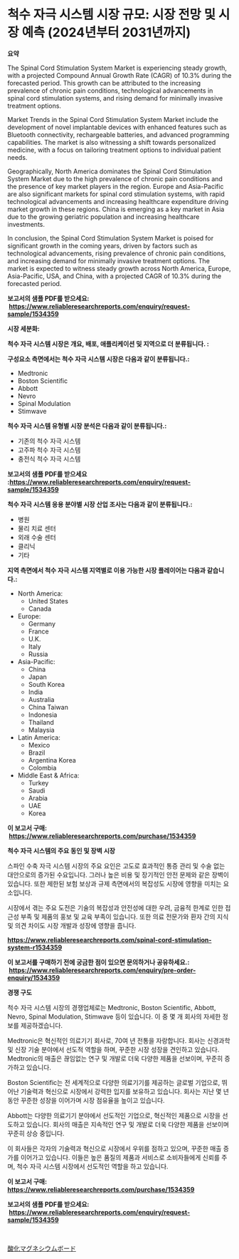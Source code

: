 <p><h1>척수 자극 시스템 시장 규모: 시장 전망 및 시장 예측 (2024년부터 2031년까지)</h1></p><p><strong>요약</strong></p>
<p><p>The Spinal Cord Stimulation System Market is experiencing steady growth, with a projected Compound Annual Growth Rate (CAGR) of 10.3% during the forecasted period. This growth can be attributed to the increasing prevalence of chronic pain conditions, technological advancements in spinal cord stimulation systems, and rising demand for minimally invasive treatment options.</p><p>Market Trends in the Spinal Cord Stimulation System Market include the development of novel implantable devices with enhanced features such as Bluetooth connectivity, rechargeable batteries, and advanced programming capabilities. The market is also witnessing a shift towards personalized medicine, with a focus on tailoring treatment options to individual patient needs.</p><p>Geographically, North America dominates the Spinal Cord Stimulation System Market due to the high prevalence of chronic pain conditions and the presence of key market players in the region. Europe and Asia-Pacific are also significant markets for spinal cord stimulation systems, with rapid technological advancements and increasing healthcare expenditure driving market growth in these regions. China is emerging as a key market in Asia due to the growing geriatric population and increasing healthcare investments.</p><p>In conclusion, the Spinal Cord Stimulation System Market is poised for significant growth in the coming years, driven by factors such as technological advancements, rising prevalence of chronic pain conditions, and increasing demand for minimally invasive treatment options. The market is expected to witness steady growth across North America, Europe, Asia-Pacific, USA, and China, with a projected CAGR of 10.3% during the forecasted period.</p></p>
<p><strong>보고서의 샘플 PDF를 받으세요: &nbsp;<a href="https://www.reliableresearchreports.com/enquiry/request-sample/1534359">https://www.reliableresearchreports.com/enquiry/request-sample/1534359</a></strong></p>
<p><strong>시장 세분화:</strong></p>
<p><strong> 척수 자극 시스템 시장은 개요, 배포, 애플리케이션 및 지역으로 더 분류됩니다. :</strong></p>
<p><strong>구성요소 측면에서는 척수 자극 시스템 시장은 다음과 같이 분류됩니다.:</strong></p>
<p><ul><li>Medtronic</li><li>Boston Scientific</li><li>Abbott</li><li>Nevro</li><li>Spinal Modulation</li><li>Stimwave</li></ul></p>
<p><strong> 척수 자극 시스템 유형별 시장 분석은 다음과 같이 분류됩니다.:</strong></p>
<p><ul><li>기존의 척수 자극 시스템</li><li>고주파 척수 자극 시스템</li><li>충전식 척수 자극 시스템</li></ul></p>
<p><strong>보고서의 샘플 PDF를 받으세요 :<a href="https://www.reliableresearchreports.com/enquiry/request-sample/1534359">https://www.reliableresearchreports.com/enquiry/request-sample/1534359</a></strong></p>
<p><strong> 척수 자극 시스템 응용 분야별 시장 산업 조사는 다음과 같이 분류됩니다.:</strong></p>
<p><ul><li>병원</li><li>물리 치료 센터</li><li>외래 수술 센터</li><li>클리닉</li><li>기타</li></ul></p>
<p><strong>지역 측면에서 척수 자극 시스템 지역별로 이용 가능한 시장 플레이어는 다음과 같습니다.:</strong></p>
<p><ul>
    <li>
        North America:
        <ul>
            <li>United States</li>
            <li>Canada</li>
        </ul>
    </li>
    <li>
        Europe:
        <ul>
            <li>Germany</li>
            <li>France</li>
            <li>U.K.</li>
            <li>Italy</li>
            <li>Russia</li>
        </ul>
    </li>
    <li>
        Asia-Pacific:
        <ul>
            <li>China</li>
            <li>Japan</li>
            <li>South Korea</li>
            <li>India</li>
            <li>Australia</li>
            <li>China Taiwan</li>
            <li>Indonesia</li>
            <li>Thailand</li>
            <li>Malaysia</li>
        </ul>
    </li>
    <li>
        Latin America:
        <ul>
            <li>Mexico</li>
            <li>Brazil</li>
            <li>Argentina Korea</li>
            <li>Colombia</li>
        </ul>
    </li>
    <li>
        Middle East & Africa:
        <ul>
            <li>Turkey</li>
            <li>Saudi</li>
            <li>Arabia</li>
            <li>UAE</li>
            <li>Korea</li>
        </ul>
    </li>
    </ul></p>
<p><strong>이 보고서 구매: &nbsp;<a href="https://www.reliableresearchreports.com/purchase/1534359">https://www.reliableresearchreports.com/purchase/1534359</a></strong></p>
<p><strong>척수 자극 시스템의 주요 동인 및 장벽 시장</strong></p>
<p><p>스파인 수축 자극 시스템 시장의 주요 요인은 고도로 효과적인 통증 관리 및 수술 없는 대안으로의 증가된 수요입니다. 그러나 높은 비용 및 장기적인 안전 문제와 같은 장벽이 있습니다. 또한 제한된 보험 보상과 규제 측면에서의 복잡성도 시장에 영향을 미치는 요소입니다.</p><p>시장에서 겪는 주요 도전은 기술의 복잡성과 안전성에 대한 우려, 금융적 한계로 인한 접근성 부족 및 제품의 홍보 및 교육 부족이 있습니다. 또한 의료 전문가와 환자 간의 지식 및 의견 차이도 시장 개발과 성장에 영향을 줍니다.</p></p>
<p><strong><a href="https://www.reliableresearchreports.com/spinal-cord-stimulation-system-r1534359">https://www.reliableresearchreports.com/spinal-cord-stimulation-system-r1534359</a></strong></p>
<p><strong>이 보고서를 구매하기 전에 궁금한 점이 있으면 문의하거나 공유하세요.: &nbsp;<a href="https://www.reliableresearchreports.com/enquiry/pre-order-enquiry/1534359">https://www.reliableresearchreports.com/enquiry/pre-order-enquiry/1534359</a></strong></p>
<p><strong>경쟁 구도</strong></p>
<p><p>척수 자극 시스템 시장의 경쟁업체로는 Medtronic, Boston Scientific, Abbott, Nevro, Spinal Modulation, Stimwave 등이 있습니다. 이 중 몇 개 회사의 자세한 정보를 제공하겠습니다.</p><p>Medtronic은 혁신적인 의료기기 회사로, 70여 년 전통을 자랑합니다. 회사는 신경과학 및 신장 기술 분야에서 선도적 역할을 하며, 꾸준한 시장 성장을 견인하고 있습니다. Medtronic의 매출은 끊임없는 연구 및 개발로 더욱 다양한 제품을 선보이며, 꾸준히 증가하고 있습니다.</p><p>Boston Scientific는 전 세계적으로 다양한 의료기기를 제공하는 글로벌 기업으로, 뛰어난 기술력과 혁신으로 시장에서 강력한 입지를 보유하고 있습니다. 회사는 지난 몇 년 동안 꾸준한 성장을 이어가며 시장 점유율을 높이고 있습니다.</p><p>Abbott는 다양한 의료기기 분야에서 선도적인 기업으로, 혁신적인 제품으로 시장을 선도하고 있습니다. 회사의 매출은 지속적인 연구 및 개발로 더욱 다양한 제품을 선보이며 꾸준히 상승 중입니다.</p><p>이 회사들은 각자의 기술력과 혁신으로 시장에서 우위를 점하고 있으며, 꾸준한 매출 증가를 이어가고 있습니다. 이들은 높은 품질의 제품과 서비스로 소비자들에게 신뢰를 주며, 척수 자극 시스템 시장에서 선도적인 역할을 하고 있습니다.</p></p>
<p><strong>이 보고서 구매: &nbsp; <a href="https://www.reliableresearchreports.com/purchase/1534359">https://www.reliableresearchreports.com/purchase/1534359</a></strong></p>
<p><strong>보고서의 샘플 PDF를 받으세요: &nbsp;<a href="https://www.reliableresearchreports.com/enquiry/request-sample/1534359">https://www.reliableresearchreports.com/enquiry/request-sample/1534359</a></strong><strong></strong></p>
<p>&nbsp;</p>
<p><p><a href="https://github.com/Sophiaard2003/Market-Research-Report-List-1/blob/main/302441919615.md">酸化マグネシウムボード</a></p></p>